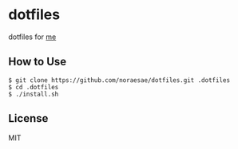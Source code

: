 dotfiles
========

dotfiles for [me](https://github.com/noraesae)

How to Use
----------

```
$ git clone https://github.com/noraesae/dotfiles.git .dotfiles
$ cd .dotfiles
$ ./install.sh
```

License
-------

MIT
